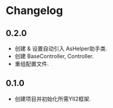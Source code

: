 # Changelog

## 0.2.0
 * 创建 & 设置自动引入 AsHelper助手类.
 * 创建 BaseController,  Controller.
 * 重组配置文件.


## 0.1.0
 * 创建项目并初始化所需YII2框架.
